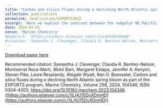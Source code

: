 ```yaml
---
title: "Carbon and silica fluxes during a declining North Atlantic spring bloom as part of the EXPORTS program"
collection: publications
permalink: /publication/EXPORTS2022
excerpt: 'Here we explain the contrast between the subpolar NE Pacific and the transition zone to the south of it using a global ocean biogeochemical model (MOM6-COBALT) with Argo float and ship-based observations to investigate how MHWs influence marine productivity.'
date: 2024-01-01
venue: 'Marine Chemistry'
#paperurl: 'https://authors.elsevier.com/c/1iLHU15DvXDmHD'
#citation: 'Samantha J. Clevenger, Claudia R. Benitez-Nelson, Montserrat Roca-Martí, Wokil Bam, Margaret Estapa, Jennifer A. Kenyon, Steven Pike, Laure Resplandy, Abigale Wyatt, Ken O. Buesseler, Carbon and silica fluxes during a declining North Atlantic spring bloom as part of the EXPORTS program, Marine Chemistry, Volume 258, 2024, 104346, ISSN 0304-4203,
---
```


[Download paper here](http://abigale-wyatt.github.io/files/EXPORTS2022.pdf)

Recommended citation: Samantha J. Clevenger, Claudia R. Benitez-Nelson, Montserrat Roca-Martí, Wokil Bam, Margaret Estapa, Jennifer A. Kenyon, Steven Pike, Laure Resplandy, Abigale Wyatt, Ken O. Buesseler,
Carbon and silica fluxes during a declining North Atlantic spring bloom as part of the EXPORTS program,
Marine Chemistry,
Volume 258,
2024,
104346,
ISSN 0304-4203,
https://doi.org/10.1016/j.marchem.2023.104346.
([https://authors.elsevier.com/c/1iLHU15DvXDmHD](https://authors.elsevier.com/c/1iLHU15DvXDmHD))
